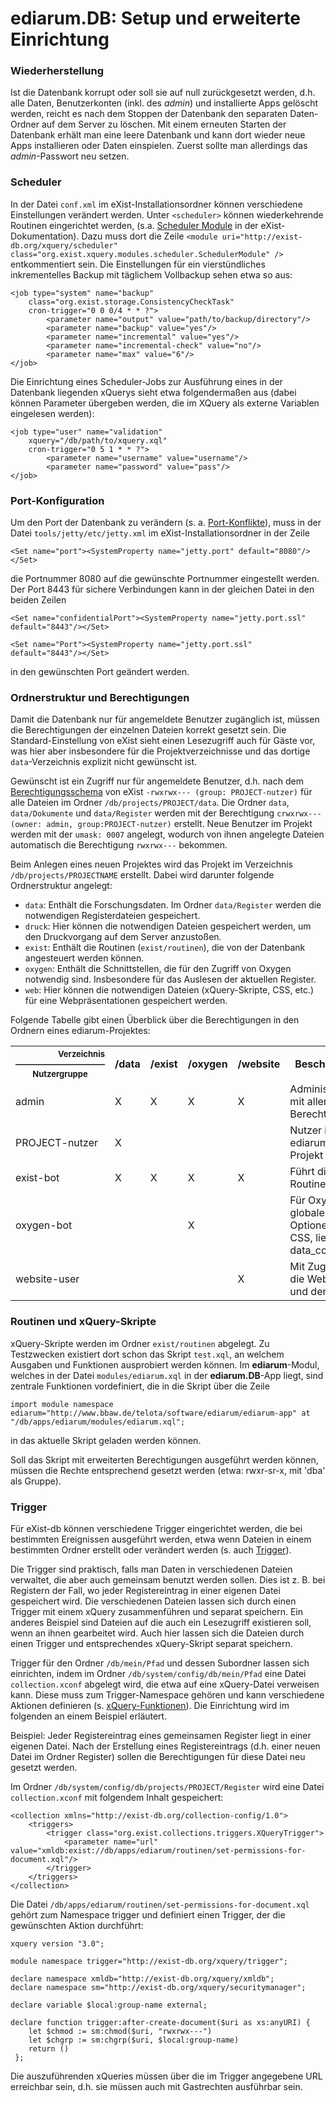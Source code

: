 ediarum.DB: Setup und erweiterte Einrichtung
============================================

### Wiederherstellung

Ist die Datenbank korrupt oder soll sie auf null zurückgesetzt werden, d.h. alle Daten,
Benutzerkonten (inkl. des *admin*) und installierte Apps gelöscht werden,
reicht es nach dem Stoppen der Datenbank den separaten Daten-Ordner auf dem Server zu löschen.
Mit einem erneuten Starten der Datenbank erhält man eine leere Datenbank
und kann dort wieder neue Apps installieren oder Daten einspielen. Zuerst sollte man
allerdings das *admin*-Passwort neu setzen.

### Scheduler

In der Datei `conf.xml` im eXist-Installationsordner können
verschiedene Einstellungen verändert werden. Unter `<scheduler>` können wiederkehrende Routinen eingerichtet
werden, (s.a. [Scheduler Module](https://exist-db.org/exist/apps/doc/scheduler.xml) in der eXist-Dokumentation). Dazu muss
dort die Zeile `<module uri="http://exist-db.org/xquery/scheduler" class="org.exist.xquery.modules.scheduler.SchedulerModule" />` entkommentiert sein.
Die Einstellungen für ein vierstündliches inkrementelles Backup mit täglichem Vollbackup sehen etwa so aus:

    <job type="system" name="backup"
        class="org.exist.storage.ConsistencyCheckTask"
        cron-trigger="0 0 0/4 * * ?">
            <parameter name="output" value="path/to/backup/directory"/>
            <parameter name="backup" value="yes"/>
            <parameter name="incremental" value="yes"/>
            <parameter name="incremental-check" value="no"/>
            <parameter name="max" value="6"/>
    </job>

Die Einrichtung eines Scheduler-Jobs zur Ausführung eines in der Datenbank liegenden  xQuerys sieht etwa folgendermaßen aus (dabei können Parameter übergeben werden, die im XQuery als externe Variablen eingelesen werden):

    <job type="user" name="validation"
        xquery="/db/path/to/xquery.xql"
        cron-trigger="0 5 1 * * ?">
            <parameter name="username" value="username"/>
            <parameter name="password" value="pass"/>
    </job>

### Port-Konfiguration

Um den Port der Datenbank zu verändern (s. a. [Port-Konflikte](https://exist-db.org/exist/apps/doc/troubleshooting.xml#port-conflicts)),
muss in der Datei `tools/jetty/etc/jetty.xml` im eXist-Installationsordner in der Zeile

    <Set name="port"><SystemProperty name="jetty.port" default="8080"/></Set>

die Portnummer 8080 auf die gewünschte Portnummer eingestellt werden. Der Port 8443 für sichere Verbindungen kann in der gleichen Datei in den beiden Zeilen

    <Set name="confidentialPort"><SystemProperty name="jetty.port.ssl" default="8443"/></Set>

    <Set name="Port"><SystemProperty name="jetty.port.ssl" default="8443"/></Set>

in den gewünschten Port geändert werden.

### Ordnerstruktur und Berechtigungen

Damit die Datenbank nur für angemeldete Benutzer zugänglich ist, müssen die Berechtigungen der einzelnen
Dateien korrekt gesetzt sein. Die Standard-Einstellung von eXist sieht einen Lesezugriff auch für
Gäste vor, was hier aber insbesondere für die Projektverzeichnisse und das dortige `data`-Verzeichnis explizit nicht gewünscht ist.

Gewünscht ist ein Zugriff nur für angemeldete Benutzer, d.h. nach dem [Berechtigungsschema](https://exist-db.org/exist/apps/doc/security.xml#permissions)
von eXist `-rwxrwx--- (group: PROJECT-nutzer)` für alle Dateien im Ordner `/db/projects/PROJECT/data`.
Die Ordner `data`, `data/Dokumente`
und `data/Register` werden mit der Berechtigung `crwxrwx--- (owner: admin, group:PROJECT-nutzer)` erstellt.
Neue Benutzer im Projekt werden mit der `umask: 0007` angelegt, wodurch von ihnen angelegte Dateien automatisch die Berechtigung `rwxrwx---` bekommen.

Beim Anlegen eines neuen Projektes wird das Projekt im Verzeichnis `/db/projects/PROJECTNAME` erstellt. Dabei wird darunter folgende Ordnerstruktur angelegt:

* `data`: Enthält die Forschungsdaten. Im Ordner `data/Register` werden die notwendigen Registerdateien gespeichert.
* `druck`: Hier können die notwendigen Dateien gespeichert werden, um den Druckvorgang auf dem Server anzustoßen.
* `exist`: Enthält die Routinen (`exist/routinen`), die von der Datenbank angesteuert werden können.
* `oxygen`: Enthält die Schnittstellen, die für den Zugriff von Oxygen notwendig sind. Insbesondere für das Auslesen der aktuellen Register.
* `web`: Hier können die notwendigen Dateien (xQuery-Skripte, CSS, etc.) für eine Webpräsentationen gespeichert werden.

Folgende Tabelle gibt einen Überblick über die Berechtigungen in den Ordnern eines ediarum-Projektes:

<table>
    <tr>
        <th><font size="2">
            <div align="right">Verzeichnis</div>
            <div>———————————</div>
            <div>Nutzergruppe</div>
            </font>
        </th>
        <th>/data</th>
        <th>/exist</th>
        <th>/oxygen</th>
        <th>/website</th>
        <th>Beschreibung</th>
    </tr>
    <tr>
        <td>admin</td>
        <td>X</td>
        <td>X</td>
        <td>X</td>
        <td>X</td>
        <td>Administrator mit allen Berechtigungen.</td>
    </tr>
    <tr>
        <td>PROJECT-nutzer</td>
        <td>X</td>
        <td/>
        <td/>
        <td/>
        <td>Nutzer in einem ediarum-Projekt</td>
    </tr>
    <tr>
        <td>exist-bot</td>
        <td>X</td>
        <td>X</td>
        <td>X</td>
        <td>X</td>
        <td>Führt die Routinen aus.</td>
    </tr>
    <tr>
        <td>oxygen-bot</td>
        <td/>
        <td/>
        <td>X</td>
        <td/>
        <td>Für Oxygen in globale Optionen und im CSS, liest aus data_copy.</td>
    </tr>
    <tr>
        <td>website-user</td>
        <td/>
        <td/>
        <td/>
        <td>X</td>
        <td>Mit Zugriff auf die Webseite und den Druck.</td>
    </tr>
</table>

### Routinen und xQuery-Skripte

xQuery-Skripte werden im Ordner `exist/routinen` abgelegt. Zu Testzwecken existiert dort schon das Skript `test.xql`, an welchem Ausgaben und Funktionen
ausprobiert werden können. Im **ediarum**-Modul, welches in der Datei `modules/ediarum.xql` in der **ediarum.DB**-App
liegt, sind zentrale Funktionen vordefiniert, die in die Skript über die Zeile

    import module namespace ediarum="http://www.bbaw.de/telota/software/ediarum/ediarum-app" at "/db/apps/ediarum/modules/ediarum.xql";

in das aktuelle Skript geladen werden können.

Soll das Skript mit erweiterten Berechtigungen ausgeführt werden können, müssen die Rechte entsprechend
gesetzt werden (etwa: rwxr-sr-x, mit 'dba' als Gruppe).

### Trigger

Für eXist-db können verschiedene Trigger eingerichtet werden, die bei bestimmten Ereignissen ausgeführt werden,
etwa wenn Dateien in einem bestimmten Ordner erstellt oder verändert werden (s. auch [Trigger](https://exist-db.org/exist/apps/doc/triggers.xml)).

Die Trigger sind praktisch, falls man Daten in verschiedenen Dateien verwaltet, die aber auch gemeinsam benutzt
werden sollen. Dies ist z. B. bei Registern der Fall, wo jeder Registereintrag in einer eigenen Datei gespeichert wird.
Die verschiedenen Dateien lassen sich durch einen Trigger mit einem xQuery zusammenführen und separat speichern.
Ein anderes Beispiel sind Dateien auf die auch ein Lesezugriff existieren soll, wenn an ihnen gearbeitet wird.
Auch hier lassen sich die Dateien durch einen Trigger und entsprechendes xQuery-Skript separat speichern.

Trigger für den Ordner `/db/mein/Pfad` und dessen Subordner lassen sich einrichten, indem im Ordner
`/db/system/config/db/mein/Pfad` eine Datei `collection.xconf` abgelegt wird, die etwa auf eine
xQuery-Datei verweisen kann. Diese muss zum Trigger-Namespace gehören und kann verschiedene Aktionen definieren
(s. [xQuery-Funktionen](https://exist-db.org/exist/apps/doc/triggers.xml#D2.2.5.3)). Die Einrichtung wird im folgenden an einem Beispiel
erläutert.

Beispiel: Jeder Registereintrag eines gemeinsamen Register liegt in einer eigenen Datei.
Nach der Erstellung eines Registereintrags (d.h. einer neuen Datei im Ordner Register) sollen die Berechtigungen für diese Datei neu gesetzt werden.

Im Ordner `/db/system/config/db/projects/PROJECT/Register` wird
eine Datei `collection.xconf` mit folgendem
Inhalt gespeichert:

    <collection xmlns="http://exist-db.org/collection-config/1.0">
        <triggers>
            <trigger class="org.exist.collections.triggers.XQueryTrigger">
                <parameter name="url" value="xmldb:exist://db/apps/ediarum/routinen/set-permissions-for-document.xql"/>
            </trigger>
        </triggers>
    </collection>

Die Datei `/db/apps/ediarum/routinen/set-permissions-for-document.xql` gehört
zum Namespace trigger und definiert einen Trigger, der die gewünschten Aktion durchführt:

    xquery version "3.0";

    module namespace trigger="http://exist-db.org/xquery/trigger";

    declare namespace xmldb="http://exist-db.org/xquery/xmldb";
    declare namespace sm="http://exist-db.org/xquery/securitymanager";

    declare variable $local:group-name external;

    declare function trigger:after-create-document($uri as xs:anyURI) {
        let $chmod := sm:chmod($uri, "rwxrwx---")
        let $chgrp := sm:chgrp($uri, $local:group-name)
        return ()
     };


Die auszuführenden xQueries müssen über die im Trigger angegebene URL erreichbar sein, d.h. sie müssen auch mit Gastrechten ausführbar sein.
